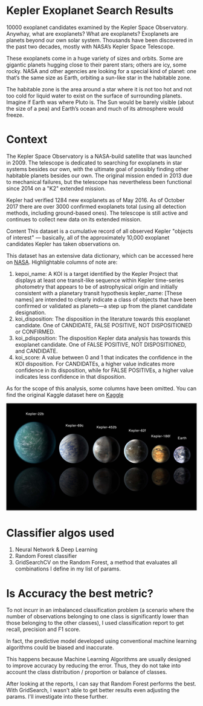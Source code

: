 # Kepler Exoplanet Search Results
10000 exoplanet candidates examined by the Kepler Space Observatory. Anywhay, what are exoplanets? What are exoplanets? Exoplanets are planets beyond our own solar system. Thousands have been discovered in the past two decades, mostly with NASA’s Kepler Space Telescope.

These exoplanets come in a huge variety of sizes and orbits. Some are gigantic planets hugging close to their parent stars; others are icy, some rocky. NASA and other agencies are looking for a special kind of planet: one that’s the same size as Earth, orbiting a sun-like star in the habitable zone.

The habitable zone is the area around a star where it is not too hot and not too cold for liquid water to exist on the surface of surrounding planets. Imagine if Earth was where Pluto is. The Sun would be barely visible (about the size of a pea) and Earth’s ocean and much of its atmosphere would freeze.


# Context
The Kepler Space Observatory is a NASA-build satellite that was launched in 2009. The telescope is dedicated to searching for exoplanets in star systems besides our own, with the ultimate goal of possibly finding other habitable planets besides our own. The original mission ended in 2013 due to mechanical failures, but the telescope has nevertheless been functional since 2014 on a "K2" extended mission.

Kepler had verified 1284 new exoplanets as of May 2016. As of October 2017 there are over 3000 confirmed exoplanets total (using all detection methods, including ground-based ones). The telescope is still active and continues to collect new data on its extended mission.

Content
This dataset is a cumulative record of all observed Kepler "objects of interest" — basically, all of the approximately 10,000 exoplanet candidates Kepler has taken observations on.

This dataset has an extensive data dictionary, which can be accessed here on [NASA](https://exoplanetarchive.ipac.caltech.edu/docs/API_kepcandidate_columns.html). Highlightable columns of note are:
1. kepoi_name: A KOI is a target identified by the Kepler Project that displays at least one transit-like sequence within Kepler time-series photometry that appears to be of astrophysical origin and initially consistent with a planetary transit hypothesis
kepler_name: [These names] are intended to clearly indicate a class of objects that have been confirmed or validated as planets—a step up from the planet candidate designation.
2. koi_disposition: The disposition in the literature towards this exoplanet candidate. One of CANDIDATE, FALSE POSITIVE, NOT DISPOSITIONED or CONFIRMED.
3. koi_pdisposition: The disposition Kepler data analysis has towards this exoplanet candidate. One of FALSE POSITIVE, NOT DISPOSITIONED, and CANDIDATE.
4. koi_score: A value between 0 and 1 that indicates the confidence in the KOI disposition. For CANDIDATEs, a higher value indicates more confidence in its disposition, while for FALSE POSITIVEs, a higher value indicates less confidence in that disposition.

As for the scope of this analysis, some columns have been omitted. You can find the original Kaggle dataset here on [Kaggle](https://www.kaggle.com/nasa/kepler-exoplanet-search-results)

![Image](https://github.com/AliceSartori/Exoplanet_NASA_MachineLEarningModel/blob/main/exoplanets.jpeg)


# Classifier algos used
1. Neural Network & Deep Learning
2. Random Forest classifier
3. GridSearchCV on the Random Forest, a method that evaluates all combinations I define in my list of params. 

# Is Accuracy the best metric?
To not incurr in an imbalanced classification problem (a scenario where the number of observations belonging to one class is significantly lower than those belonging to the other classes), I used classification report to get recall, precision and F1 score.

In fact, the predictive model developed using conventional machine learning algorithms could be biased and inaccurate.

This happens because Machine Learning Algorithms are usually designed to improve accuracy by reducing the error. Thus, they do not take into account the class distribution / proportion or balance of classes.

After looking at the reports, I can say that Random Forest performs the best. With GridSearch, I wasn't able to get better results even adjusting the params. I'll investigate into these further.



